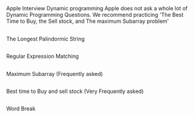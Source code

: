 ##
  Apple Interview
  Dynamic programming
  Apple does not ask a whole lot of Dynamic Programming Questions.
  We recommend practicing 'The Best Time to Buy, the Sell stock, and The
  maximum Subarray problem'

##
  The Longest Palindormic String

##
  Regular Expression Matching

##
  Maximum Subarray (Frequently asked)

##
  Best time to Buy and sell stock (Very Frequently asked)

##
  Word Break
